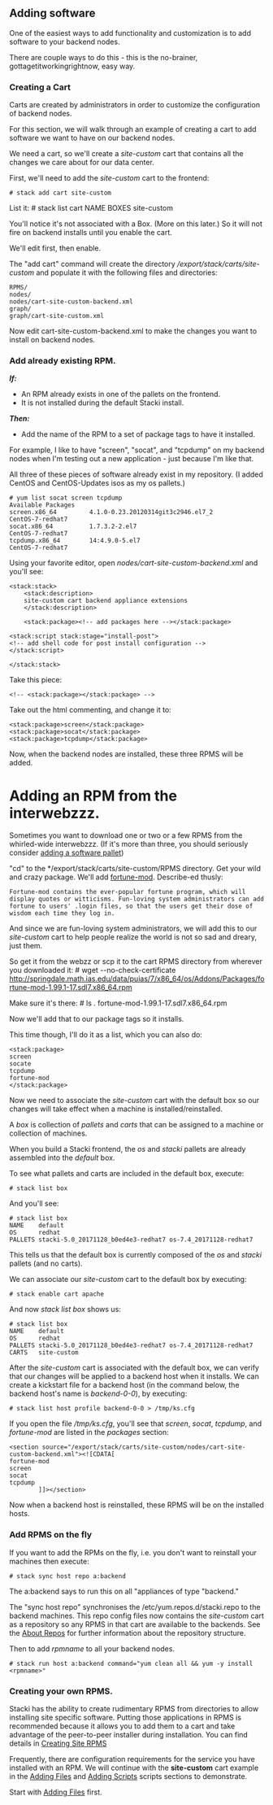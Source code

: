## Adding software

One of the easiest ways to add functionality and customization is to add software to your backend nodes.

There are couple ways to do this - this is the no-brainer, gottagetitworkingrightnow, easy way.

### Creating a Cart

Carts are created by administrators in order to customize the configuration of backend nodes.

For this section, we will walk through an example of creating a cart to
add software we want to have on our backend nodes.

We need a cart, so we'll create a *site-custom* cart that contains all the changes we care about for our data center.

First, we'll need to add the *site-custom* cart to the frontend:

	# stack add cart site-custom

List it:
	# stack list cart
	NAME        BOXES
	site-custom

You'll notice it's not associated with a Box. (More on this later.) So it will not fire on backend installs until you enable the cart.

We'll edit first, then enable.

The "add cart" command will create the directory */export/stack/carts/site-custom* and populate it with the following files and directories:

```
RPMS/
nodes/
nodes/cart-site-custom-backend.xml
graph/
graph/cart-site-custom.xml
```

Now edit cart-site-custom-backend.xml to make the changes you want to install on backend nodes.

### Add already existing RPM.

***If:***
* An RPM already exists in one of the pallets on the frontend.
* It is not installed during the default Stacki install.


***Then:***
* Add the name of the RPM to a set of package tags to have it installed.

For example, I like to have "screen", "socat", and "tcpdump" on my backend nodes when I'm testing out a new application - just because I'm like that.

All three of these pieces of software already exist in my repository. (I added CentOS and CentOS-Updates isos as my os pallets.)

```
# yum list socat screen tcpdump
Available Packages
screen.x86_64         4.1.0-0.23.20120314git3c2946.el7_2        CentOS-7-redhat7
socat.x86_64          1.7.3.2-2.el7                             CentOS-7-redhat7
tcpdump.x86_64        14:4.9.0-5.el7                            CentOS-7-redhat7
```

Using your favorite editor, open *nodes/cart-site-custom-backend.xml* and you'll see:

```
<stack:stack>
	<stack:description>
	site-custom cart backend appliance extensions
	</stack:description>

	<stack:package><!-- add packages here --></stack:package>

<stack:script stack:stage="install-post">
<!-- add shell code for post install configuration -->
</stack:script>

</stack:stack>
```

Take this piece:

```
<!-- <stack:package></stack:package> -->
```

Take out the html commenting, and change it to:

```
<stack:package>screen</stack:package>
<stack:package>socat</stack:package>
<stack:package>tcpdump</stack:package>
```

Now, when the backend nodes are installed, these three RPMS will be added.

# Adding an RPM from the interwebzzz.

Sometimes you want to download one or two or a few RPMS from the whirled-wide interwebzzz. (If it's more than three, you should seriously consider [adding a software pallet](Adding-Software-Pallets))

"cd" to the */export/stack/carts/site-custom/RPMS directory. Get your wild and crazy package. We'll add [fortune-mod](https://centos.pkgs.org/7/puias-x86_64/fortune-mod-1.99.1-17.sdl7.x86_64.rpm.html). Describe-ed thusly:


	Fortune-mod contains the ever-popular fortune program, which will
	display quotes or witticisms. Fun-loving system administrators can add
	fortune to users' .login files, so that the users get their dose of
	wisdom each time they log in.

And since we are fun-loving system administrators, we will add this to our *site-custom* cart to help people realize the world is not so sad and dreary, just them.

So get it from the webzz or scp it to the cart RPMS directory from wherever you downloaded it:
	# wget --no-check-certificate http://springdale.math.ias.edu/data/puias/7/x86_64/os/Addons/Packages/fortune-mod-1.99.1-17.sdl7.x86_64.rpm

Make sure it's there:
	# ls .
	fortune-mod-1.99.1-17.sdl7.x86_64.rpm


Now we'll add that to our package tags so it installs.

This time though, I'll do it as a list, which you can also do:

```
<stack:package>
screen
socate
tcpdump
fortune-mod
</stack:package>
```

Now we need to associate the *site-custom* cart with the default box so our changes will take effect when a machine is installed/reinstalled.

A *box* is collection of *pallets* and *carts* that can be assigned to a machine or collection of machines.

When you build a Stacki frontend, the *os* and *stacki* pallets are already
assembled into the *default* box.

To see what pallets and carts are included in the default box,
execute:

	# stack list box

And you'll see:

```
# stack list box
NAME    default
OS      redhat
PALLETS stacki-5.0_20171128_b0ed4e3-redhat7 os-7.4_20171128-redhat7
```

This tells us that the default box is currently composed of the
*os* and *stacki* pallets (and no carts).

We can associate our *site-custom* cart to the default box by executing:

	# stack enable cart apache

And now *stack list box* shows us:

```
# stack list box
NAME    default
OS      redhat
PALLETS stacki-5.0_20171128_b0ed4e3-redhat7 os-7.4_20171128-redhat7
CARTS   site-custom
```

After the *site-custom* cart is associated with the default box, we can verify that our changes will be applied to a backend host when it installs.
We can create a kickstart file for a backend host (in the command below,
the backend host's name is *backend-0-0*), by executing:

	# stack list host profile backend-0-0 > /tmp/ks.cfg

If you open the file */tmp/ks.cfg*, you'll see that *screen*, *socat*, *tcpdump*, and *fortune-mod* are listed in the
*packages* section:

```
<section source="/export/stack/carts/site-custom/nodes/cart-site-custom-backend.xml"><![CDATA[
fortune-mod
screen
socat
tcpdump
        ]]></section>
```

Now when a backend host is reinstalled, these RPMS will be on the installed hosts.


### Add RPMS on the fly
If you want to add the RPMs on the fly, i.e. you don't want to reinstall your machines then execute:

	# stack sync host repo a:backend

The a:backend says to run this on all "appliances of type "backend."

The "sync host repo" synchronises the /etc/yum.repos.d/stacki.repo to the backend machines. This repo config files now contains the *site-custom* cart as a repository so any RPMS in that cart are available to the backends. See the [About Repos](About-Repos) for further information about the repository structure.

Then to add *rpmname* to all your backend nodes.

	# stack run host a:backend command="yum clean all && yum -y install <rpmname>"

### Creating your own RPMS.

Stacki has the ability to create rudimentary RPMS from directories to allow installing site specific software. Putting those applications in RPMS is recommended because it allows you to add them to a cart and take advantage of the peer-to-peer installer during installation. You can find details in [Creating Site RPMS](Creating-Site-RPMS)

Frequently, there are configuration requirements for the service you have installed with an RPM. We will continue with the **site-custom** cart example in the [Adding Files](Adding-Files) and [Adding Scripts](Adding-Scripts) scripts sections to demonstrate.

Start with [Adding Files](Adding-Files) first.
